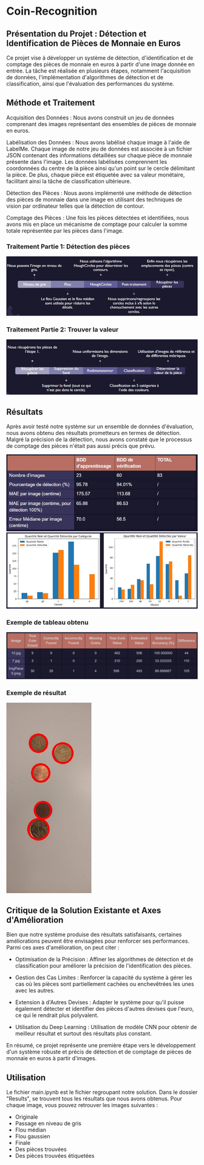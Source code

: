 # Coin-Recognition

## Présentation du Projet : Détection et Identification de Pièces de Monnaie en Euros

Ce projet vise à développer un système de détection, d'identification et de comptage des pièces de monnaie en euros à partir d'une image donnée en entrée. La tâche est réalisée en plusieurs étapes, notamment l'acquisition de données, l'implémentation d'algorithmes de détection et de classification, ainsi que l'évaluation des performances du système.

## Méthode et Traitement

Acquisition des Données : Nous avons construit un jeu de données comprenant des images représentant des ensembles de pièces de monnaie en euros.

Labélisation des Données : Nous avons labélisé chaque image à l'aide de LabelMe. Chaque image de notre jeu de données est associée à un fichier JSON contenant des informations détaillées sur chaque pièce de monnaie présente dans l'image. Les données labélisées comprennent les coordonnées du centre de la pièce ainsi qu'un point sur le cercle délimitant la pièce. De plus, chaque pièce est étiquetée avec sa valeur monétaire, facilitant ainsi la tâche de classification ultérieure.

Détection des Pièces : Nous avons implémenté une méthode de détection des pièces de monnaie dans une image en utilisant des techniques de vision par ordinateur telles que la détection de contour.

Comptage des Pièces : Une fois les pièces détectées et identifiées, nous avons mis en place un mécanisme de comptage pour calculer la somme totale représentée par les pièces dans l'image.

### Traitement Partie 1: Détection des pièces

![Traitement 1](https://github.com/dorianGT/Coin-Recognition/blob/main/Traitement1.JPG)

### Traitement Partie 2: Trouver la valeur

![Traitement 2](https://github.com/dorianGT/Coin-Recognition/blob/main/Traitement2.JPG)

## Résultats

Après avoir testé notre système sur un ensemble de données d'évaluation, nous avons obtenu des résultats prometteurs en termes de détection. Malgré la précision de la détection, nous avons constaté que le processus de comptage des pièces n'était pas aussi précis que prévu.

![Resultats 1](https://github.com/dorianGT/Coin-Recognition/blob/main/Resultats1.JPG)
![Resultats 3](https://github.com/dorianGT/Coin-Recognition/blob/main/Resultats3.JPG)

### Exemple de tableau obtenu
![Resultats 2](https://github.com/dorianGT/Coin-Recognition/blob/main/Resultats2.JPG)

### Exemple de résultat
![Resultats 2](https://github.com/dorianGT/Coin-Recognition/blob/main/Results/012_jpeg/final.jpg)

## Critique de la Solution Existante et Axes d'Amélioration

Bien que notre système produise des résultats satisfaisants, certaines améliorations peuvent être envisagées pour renforcer ses performances. Parmi ces axes d'amélioration, on peut citer :

- Optimisation de la Précision : Affiner les algorithmes de détection et de classification pour améliorer la précision de l'identification des pièces.

- Gestion des Cas Limites : Renforcer la capacité du système à gérer les cas où les pièces sont partiellement cachées ou enchevêtrées les unes avec les autres.

- Extension à d'Autres Devises : Adapter le système pour qu'il puisse également détecter et identifier des pièces d'autres devises que l'euro, ce qui le rendrait plus polyvalent.
  
- Utilisation du Deep Learning : Utilisation de modèle CNN pour obtenir de meilleur résultat et surtout des résultats plus constant.

En résumé, ce projet représente une première étape vers le développement d'un système robuste et précis de détection et de comptage de pièces de monnaie en euros à partir d'images.

## Utilisation

Le fichier main.ipynb est le fichier regroupant notre solution. Dans le dossier "Results", se trouvent tous les résultats que nous avons obtenus. Pour chaque image, vous pouvez retrouver les images suivantes :

- Originale
- Passage en niveau de gris
- Flou médian
- Flou gaussien
- Finale
- Des pièces trouvées
- Des pièces trouvées étiquetées


